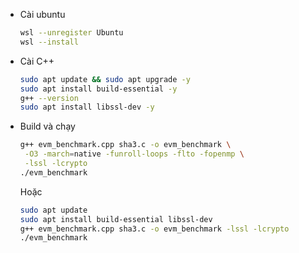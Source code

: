 
- Cài ubuntu
   ```bash
   wsl --unregister Ubuntu
   wsl --install
   ```

- Cài C++
   ```bash
   sudo apt update && sudo apt upgrade -y
   sudo apt install build-essential -y
   g++ --version
   sudo apt install libssl-dev -y
   ```
- Build và chạy
   ```bash
   g++ evm_benchmark.cpp sha3.c -o evm_benchmark \
    -O3 -march=native -funroll-loops -flto -fopenmp \
    -lssl -lcrypto
  ./evm_benchmark
   ```
   Hoặc
   ```bash
   sudo apt update
   sudo apt install build-essential libssl-dev
   g++ evm_benchmark.cpp sha3.c -o evm_benchmark -lssl -lcrypto
   ./evm_benchmark
   ```
  
